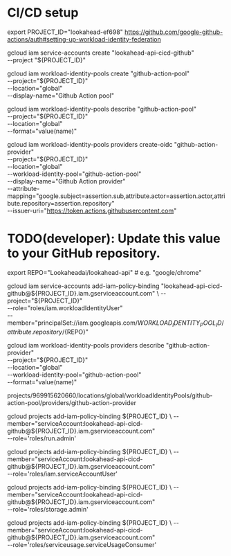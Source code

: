 

# CI/CD setup

export PROJECT_ID="lookahead-ef698"
https://github.com/google-github-actions/auth#setting-up-workload-identity-federation

gcloud iam service-accounts create "lookahead-api-cicd-github" \
  --project "${PROJECT_ID}"


gcloud iam workload-identity-pools create "github-action-pool" \
  --project="${PROJECT_ID}" \
  --location="global" \
  --display-name="Github Action pool"


gcloud iam workload-identity-pools describe "github-action-pool" \
  --project="${PROJECT_ID}" \
  --location="global" \
  --format="value(name)"


gcloud iam workload-identity-pools providers create-oidc "github-action-provider" \
  --project="${PROJECT_ID}" \
  --location="global" \
  --workload-identity-pool="github-action-pool" \
  --display-name="Github Action provider" \
  --attribute-mapping="google.subject=assertion.sub,attribute.actor=assertion.actor,attribute.repository=assertion.repository" \
  --issuer-uri="https://token.actions.githubusercontent.com"


# TODO(developer): Update this value to your GitHub repository.
export REPO="Lookaheadai/lookahead-api" # e.g. "google/chrome"

gcloud iam service-accounts add-iam-policy-binding "lookahead-api-cicd-github@${PROJECT_ID}.iam.gserviceaccount.com" \
  --project="${PROJECT_ID}" \
  --role="roles/iam.workloadIdentityUser" \
  --member="principalSet://iam.googleapis.com/${WORKLOAD_IDENTITY_POOL_ID}/attribute.repository/${REPO}"


gcloud iam workload-identity-pools providers describe "github-action-provider" \
  --project="${PROJECT_ID}" \
  --location="global" \
  --workload-identity-pool="github-action-pool" \
  --format="value(name)"

projects/969915620660/locations/global/workloadIdentityPools/github-action-pool/providers/github-action-provider


gcloud projects add-iam-policy-binding ${PROJECT_ID} \
      --member="serviceAccount:lookahead-api-cicd-github@${PROJECT_ID}.iam.gserviceaccount.com" \
      --role='roles/run.admin'

gcloud projects add-iam-policy-binding ${PROJECT_ID} \
      --member="serviceAccount:lookahead-api-cicd-github@${PROJECT_ID}.iam.gserviceaccount.com" \
      --role='roles/iam.serviceAccountUser'

gcloud projects add-iam-policy-binding ${PROJECT_ID} \
      --member="serviceAccount:lookahead-api-cicd-github@${PROJECT_ID}.iam.gserviceaccount.com" \
      --role='roles/storage.admin'
      
gcloud projects add-iam-policy-binding ${PROJECT_ID} \
      --member="serviceAccount:lookahead-api-cicd-github@${PROJECT_ID}.iam.gserviceaccount.com" \
      --role='roles/serviceusage.serviceUsageConsumer'